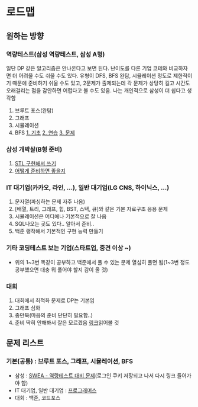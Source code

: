 # 로드맵

## 원하는 방향

### 역량테스트(삼성 역량테스트, 삼성 A형)
일단 DP 같은 알고리즘은 안나온다고 보면 된다. 난이도를 다른 기업 코테와 비교하자면 더 어려울 수도 쉬울 수도 있다. 유형이 DFS, BFS 완탐, 시뮬레이션 정도로 제한적이기 때문에 준비하기 쉬울 수도 있고, 2문제가 출제되는데 각 문제가 상당히 길고 시간도 오래걸리는 점을 감안하면 어렵다고 볼 수도 있음. 나는 개인적으로 삼성이 더 쉽다고 생각함
1. 브루트 포스(완탐)
2. 그래프
3. 시뮬레이션
4. BFS
[1. 기초](https://code.plus/course/32)
[2. 연습](https://code.plus/course/33)
[3. 문제](https://code.plus/course/34)

### 삼성 개박살(B형 준비)
1. [STL 구현해서 쓰기](https://github.com/leecoders/MY_STL)
2. [어떻게 준비하면 좋을지](https://baactree.tistory.com/53)

### IT 대기업(카카오, 라인, ...), 일반 대기업(LG CNS, 하이닉스, ...)
1. 문자열(파싱하는 문제 자주 나옴)
2. [배열, 트리, 그래프, 힙, BST, 스택, 큐]와 같은 기본 자료구조 응용 문제
3. 시뮬레이션은 어디에나 기본적으로 잘 나옴
4. SQL나오는 곳도 있다.. 알아서 준비..
5. 백준 랭작해서 기본적인 구현 능력 만들기

### 기타 코딩테스트 보는 기업(스타트업, 중견 이상 ~)
- 위의 1~3번 똑같이 공부하고 백준에서 풀 수 있는 문제 열심히 풀면 됨(1~3번 정도 공부했으면 대충 뭐 풀어야 할지 감이 올 것)

### 대회
1. 대회에서 최적화 문제로 DP는 기본임
2. 그래프 심화
3. 종만북(마음의 준비 단단히 필요함..)
4. 준비 딱히 안해봐서 잘은 모르겠음 [링크](https://baactree.tistory.com/52)읽어볼 것

## 문제 리스트

### 기본(공통) : 브루트 포스, 그래프, 시뮬레이션, BFS
- 삼성 : [SWEA - 역량테스트 대비 문제](https://swexpertacademy.com/main/userpage/code/userProblemBoxDetail.do?probBoxId=AV5Po0AqAPwDFAUq&leftPage=1&curPage=userpage&userId=SWEAC&&&&)(로그인 쿠키 저장되고 나서 다시 링크 들어가야 함)
- IT 대기업, 일반 대기업 : [프로그래머스](https://programmers.co.kr/learn/challenges)
- 대회 : 백준, 코드포스